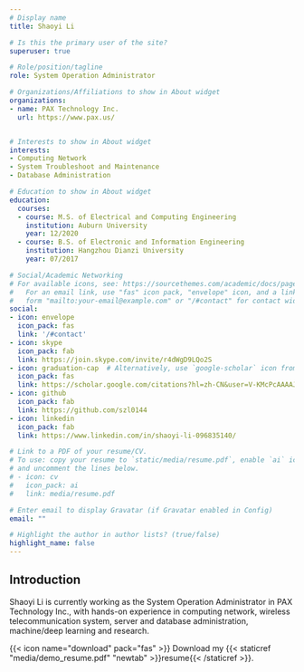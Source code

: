 ```yaml
---
# Display name
title: Shaoyi Li

# Is this the primary user of the site?
superuser: true

# Role/position/tagline
role: System Operation Administrator

# Organizations/Affiliations to show in About widget
organizations:
- name: PAX Technology Inc.
  url: https://www.pax.us/


# Interests to show in About widget
interests:
- Computing Network
- System Troubleshoot and Maintenance
- Database Administration

# Education to show in About widget
education:
  courses:
  - course: M.S. of Electrical and Computing Engineering 
    institution: Auburn University
    year: 12/2020
  - course: B.S. of Electronic and Information Engineering
    institution: Hangzhou Dianzi University
    year: 07/2017

# Social/Academic Networking
# For available icons, see: https://sourcethemes.com/academic/docs/page-builder/#icons
#   For an email link, use "fas" icon pack, "envelope" icon, and a link in the
#   form "mailto:your-email@example.com" or "/#contact" for contact widget.
social:
- icon: envelope
  icon_pack: fas
  link: '/#contact'
- icon: skype
  icon_pack: fab
  link: https://join.skype.com/invite/r4dWgD9LQo2S
- icon: graduation-cap  # Alternatively, use `google-scholar` icon from `ai` icon pack
  icon_pack: fas
  link: https://scholar.google.com/citations?hl=zh-CN&user=V-KMcPcAAAAJ
- icon: github
  icon_pack: fab
  link: https://github.com/szl0144
- icon: linkedin
  icon_pack: fab
  link: https://www.linkedin.com/in/shaoyi-li-096835140/

# Link to a PDF of your resume/CV.
# To use: copy your resume to `static/media/resume.pdf`, enable `ai` icons in `params.toml`, 
# and uncomment the lines below.
# - icon: cv
#   icon_pack: ai
#   link: media/resume.pdf

# Enter email to display Gravatar (if Gravatar enabled in Config)
email: ""

# Highlight the author in author lists? (true/false)
highlight_name: false
---
```


## **Introduction**

Shaoyi Li is currently working as the System Operation Administrator in PAX Technology Inc., with hands-on experience in computing network, wireless telecommunication system, server and database administration, machine/deep learning and research.

{{< icon name="download" pack="fas" >}} Download my {{< staticref "media/demo_resume.pdf" "newtab" >}}resume{{< /staticref >}}.
